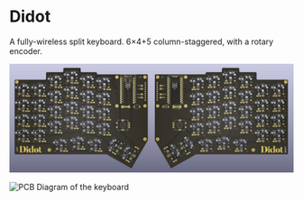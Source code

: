 # Didot

A fully-wireless split keyboard. 6×4+5 column-staggered, with a rotary encoder.

![Rendering of the keyboard](Other/Didot.jpg)

![PCB Diagram of the keyboard](Other/Didot_PCB.jpg)

